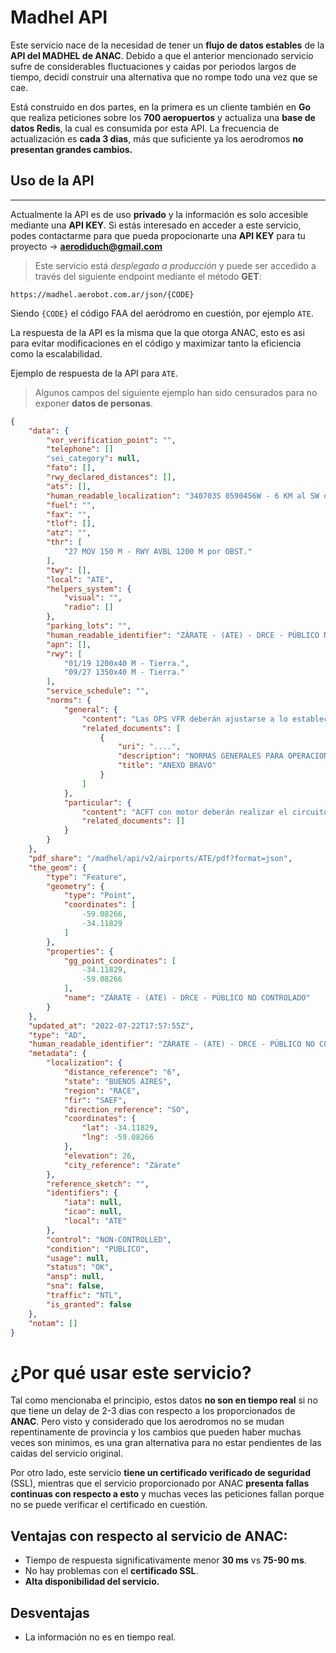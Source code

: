 # Madhel API
Este servicio nace de la necesidad de tener un **flujo de datos estables** de la **API del MADHEL de ANAC**. Debido a que el anterior mencionado servicio sufre de considerables fluctuaciones y caidas por periodos largos de tiempo, decidí construir una alternativa que no rompe todo una vez que se cae.

Está construido en dos partes, en la primera es un cliente también en **Go** que realiza peticiones sobre los **700 aeropuertos** y actualiza una **base de datos Redis**, la cual es consumida por esta API. La frecuencia de actualización es **cada 3 dias**, más que suficiente ya los aerodromos **no presentan grandes cambios.**

## Uso de la API
----
Actualmente la API es de uso **privado** y la información es solo accesible mediante una **API KEY**. Si estás interesado en acceder a este servicio, podes contactarme para que pueda propocionarte una **API KEY** para tu proyecto -> **aerodiduch@gmail.com**

> Este servicio está *desplegado a producción* y puede ser accedido a través del siguiente endpoint mediante el método **GET**:
```
https://madhel.aerobot.com.ar/json/{CODE}
```
Siendo ```{CODE}``` el código FAA del aeródromo en cuestión, por ejemplo ```ATE```.

La respuesta de la API es la misma que la que otorga ANAC, esto es asi para evitar modificaciones en el código y maximizar tanto la eficiencia como la escalabilidad. 

Ejemplo de respuesta de la API para ```ATE```. 
> Algunos campos del siguiente ejemplo han sido censurados para no exponer **datos de personas**.
```json
{
    "data": {
        "vor_verification_point": "",
        "telephone": []
        "sei_category": null,
        "fato": [],
        "rwy_declared_distances": [],
        "ats": [],
        "human_readable_localization": "340703S 0590456W - 6 KM al SW de la ciudad de ZÁRATE (Pcia. de BUENOS AIRES) - ELEV 26 M 85 FT.",
        "fuel": "",
        "fax": "",
        "tlof": [],
        "atz": "",
        "thr": [
            "27 MOV 150 M - RWY AVBL 1200 M por OBST."
        ],
        "twy": [],
        "local": "ATE",
        "helpers_system": {
            "visual": "",
            "radio": []
        },
        "parking_lots": "",
        "human_readable_identifier": "ZÁRATE - (ATE) - DRCE - PÚBLICO NO CONTROLADO",
        "apn": [],
        "rwy": [
            "01/19 1200x40 M - Tierra.",
            "09/27 1350x40 M - Tierra."
        ],
        "service_schedule": "",
        "norms": {
            "general": {
                "content": "Las OPS VFR deberán ajustarse a lo establecido en el ANEXO BRAVO (Ver AIP VOL. I - ENR 1.1-3).",
                "related_documents": [
                    {
                        "uri": "....",
                        "description": "NORMAS GENERALES PARA OPERACIONES EN AERÓDROMOS UBICADOS DEBAJO DE ÁREAS DE CONTROL TERMINAL (ENR 1.1.5)",
                        "title": "ANEXO BRAVO"
                    }
                ]
            },
            "particular": {
                "content": "ACFT con motor deberán realizar el circuito de tránsito con virajes por izquierda a 1000 M del AD.\r\nCTN, actividad habitual de planeadores remolcados por avión sobre la RWY hasta 2000 FT. Frecuencia de comunicación informativa sobre actividad de planeadores 123,00 MHz.",
                "related_documents": []
            }
        }
    },
    "pdf_share": "/madhel/api/v2/airports/ATE/pdf?format=json",
    "the_geom": {
        "type": "Feature",
        "geometry": {
            "type": "Point",
            "coordinates": [
                -59.08266,
                -34.11829
            ]
        },
        "properties": {
            "gg_point_coordinates": [
                -34.11829,
                -59.08266
            ],
            "name": "ZÁRATE - (ATE) - DRCE - PÚBLICO NO CONTROLADO"
        }
    },
    "updated_at": "2022-07-22T17:57:55Z",
    "type": "AD",
    "human_readable_identifier": "ZÁRATE - (ATE) - DRCE - PÚBLICO NO CONTROLADO",
    "metadata": {
        "localization": {
            "distance_reference": "6",
            "state": "BUENOS AIRES",
            "region": "RACE",
            "fir": "SAEF",
            "direction_reference": "SO",
            "coordinates": {
                "lat": -34.11829,
                "lng": -59.08266
            },
            "elevation": 26,
            "city_reference": "Zárate"
        },
        "reference_sketch": "",
        "identifiers": {
            "iata": null,
            "icao": null,
            "local": "ATE"
        },
        "control": "NON-CONTROLLED",
        "condition": "PUBLICO",
        "usage": null,
        "status": "OK",
        "ansp": null,
        "sna": false,
        "traffic": "NTL",
        "is_granted": false
    },
    "notam": []
}
```

# ¿Por qué usar este servicio?
Tal como mencionaba el principio, estos datos **no son en tiempo real** si no que tiene un delay de 2-3 dias con respecto a los proporcionados de **ANAC**. Pero visto y considerado que los aerodromos no se mudan repentinamente de provincia y los cambios que pueden haber muchas veces son minimos, es una gran alternativa para no estar pendientes de las caidas del servicio original.

Por otro lado, este servicio **tiene un certificado verificado de seguridad** (SSL), mientras que el servicio proporcionado por ANAC **presenta fallas continuas con respecto a esto** y muchas veces las peticiones fallan porque no se puede verificar el certificado en cuestión. 

Ventajas con respecto al servicio de **ANAC**:
--
- Tiempo de respuesta significativamente menor **30 ms** vs **75-90 ms**.
- No hay problemas con el **certificado SSL**.
- **Alta disponibilidad del servicio.**

Desventajas
--
- La información no es en tiempo real.
